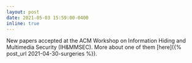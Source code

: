```yaml
---
layout: post
date: 2021-05-03 15:59:00-0400
inline: true
---
```


New papers accepted at the ACM Workshop on Information Hiding and Multimedia Security (IH&MMSEC). More about one of them [here]({% post_url 2021-04-30-surgeries %}).